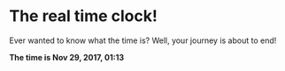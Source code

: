 # The real time clock!

Ever wanted to know what the time is? Well, your journey is about to end!

**The time is Nov 29, 2017, 01:13**
